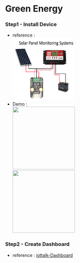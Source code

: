# Green Energy

### Step1 - Install Device
* reference : <br />
<img src="photo/device.png" width="200" height="200" /> <br />
*  Demo : <br />
<img src="photo/device1.png" width="200" height="200" /> <br />
<img src="photo/device2.png" width="200" height="200" /> <br />

### Step2 - Create Dashboard
* reference : [iottalk-Dashboard](https://github.com/aaron851113/iottalk/blob/master/web/%E7%89%A9%E8%81%AF%E7%B6%B2(11_27)%20Dashboard.md)
